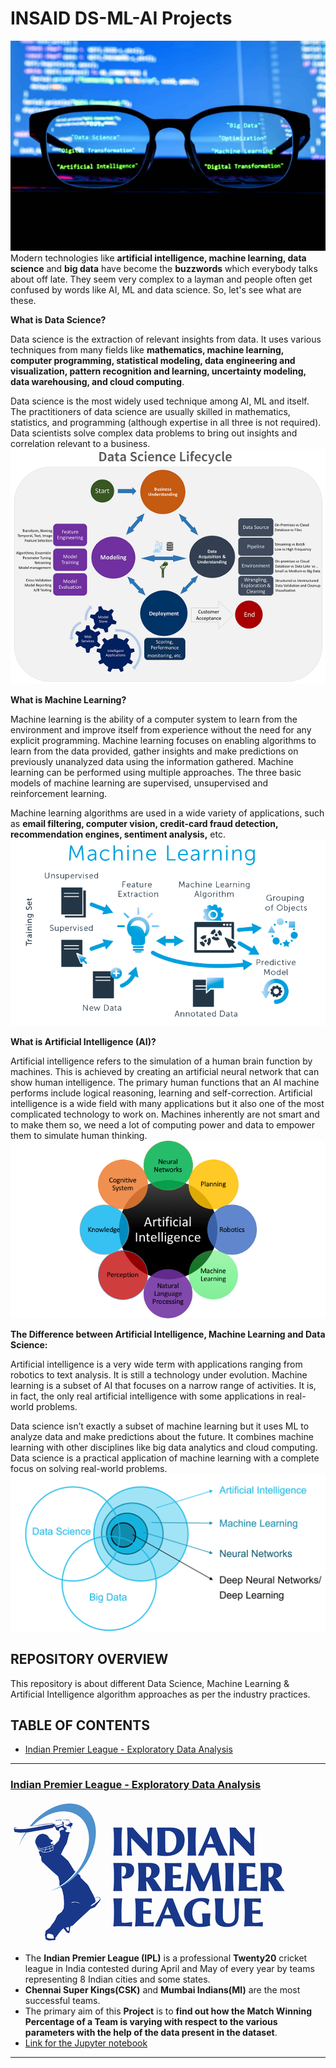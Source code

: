 # INSAID DS-ML-AI Projects
![image.jpg](images/DS-ML-AI.jpg)
Modern technologies like __artificial intelligence, machine learning, data science__ and __big data__ have become the __buzzwords__ which everybody talks about off late. They seem very complex to a layman and people often get confused by words like AI, ML and data science. So, let's see what are these.

__What is Data Science?__

Data science is the extraction of relevant insights from data. It uses various techniques from many fields like __mathematics, machine learning, computer programming, statistical modeling, data engineering and visualization, pattern recognition and learning, uncertainty modeling, data warehousing, and cloud computing__.

Data science is the most widely used technique among AI, ML and itself. The practitioners of data science are usually skilled in mathematics, statistics, and programming (although expertise in all three is not required). Data scientists solve complex data problems to bring out insights and correlation relevant to a business.
![image.png](images/data-science.png)

__What is Machine Learning?__

Machine learning is the ability of a computer system to learn from the environment and improve itself from experience without the need for any explicit programming. Machine learning focuses on enabling algorithms to learn from the data provided, gather insights and make predictions on previously unanalyzed data using the information gathered. Machine learning can be performed using multiple approaches. The three basic models of machine learning are supervised, unsupervised and reinforcement learning.

Machine learning algorithms are used in a wide variety of applications, such as __email filtering, computer vision, credit-card fraud detection, recommendation engines, sentiment analysis,__ etc.
![image.png](images/machine-learning.png)

__What is Artificial Intelligence (AI)?__

Artificial intelligence refers to the simulation of a human brain function by machines. This is achieved by creating an artificial neural network that can show human intelligence. The primary human functions that an AI machine performs include logical reasoning, learning and self-correction. Artificial intelligence is a wide field with many applications but it also one of the most complicated technology to work on. Machines inherently are not smart and to make them so, we need a lot of computing power and data to empower them to simulate human thinking.
![image.png](images/artificial-intelligence.png)

__The Difference between Artificial Intelligence, Machine Learning and Data Science:__

Artificial intelligence is a very wide term with applications ranging from robotics to text analysis. It is still a technology under evolution. Machine learning is a subset of AI that focuses on a narrow range of activities. It is, in fact, the only real artificial intelligence with some applications in real-world problems.

Data science isn’t exactly a subset of machine learning but it uses ML to analyze data and make predictions about the future. It combines machine learning with other disciplines like big data analytics and cloud computing. Data science is a practical application of machine learning with a complete focus on solving real-world problems.
![image.png](images/ds-ml-ai-relation.png)

## REPOSITORY OVERVIEW
This repository is about different Data Science, Machine Learning & Artificial Intelligence algorithm approaches as per the industry practices.

## TABLE OF CONTENTS
- [Indian Premier League - Exploratory Data Analysis](#section1)<br>

___
<a id=section1></a>
### [Indian Premier League - Exploratory Data Analysis](./Indian_Premier_League-Exploratory_Data_Analysis)
![image.png](images/Indian_Premier_League_Logo.png)
- The __Indian Premier League (IPL)__ is a professional __Twenty20__ cricket league in India contested during April and May of every year by teams representing 8 Indian cities and some states.
- __Chennai Super Kings(CSK)__ and __Mumbai Indians(MI)__ are the most successful teams.
- The primary aim of this __Project__ is to __find out how the Match Winning Percentage of a Team is varying with respect to the various parameters with the help of the data present in the dataset__.
- [Link for the Jupyter notebook](./Indian_Premier_League-Exploratory_Data_Analysis/IPL_EDA_Notebook.ipynb)


___

